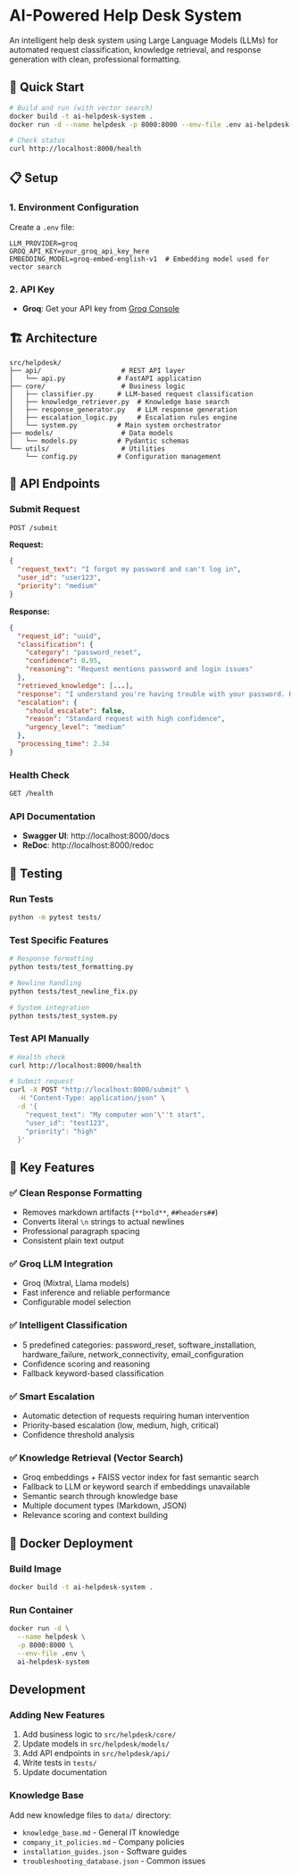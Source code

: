 # AI-Powered Help Desk System

An intelligent help desk system using Large Language Models (LLMs) for automated request classification, knowledge retrieval, and response generation with clean, professional formatting.

## 🚀 Quick Start

```bash
# Build and run (with vector search)
docker build -t ai-helpdesk-system .
docker run -d --name helpdesk -p 8000:8000 --env-file .env ai-helpdesk-system

# Check status
curl http://localhost:8000/health
```

## 📋 Setup

### 1. Environment Configuration
Create a `.env` file:
```env
LLM_PROVIDER=groq
GROQ_API_KEY=your_groq_api_key_here
EMBEDDING_MODEL=groq-embed-english-v1  # Embedding model used for vector search
```

### 2. API Key
- **Groq**: Get your API key from [Groq Console](https://console.groq.com/)

## 🏗️ Architecture

```
src/helpdesk/
├── api/                    # REST API layer
│   └── api.py             # FastAPI application
├── core/                   # Business logic
│   ├── classifier.py      # LLM-based request classification
│   ├── knowledge_retriever.py  # Knowledge base search
│   ├── response_generator.py   # LLM response generation
│   ├── escalation_logic.py     # Escalation rules engine
│   └── system.py          # Main system orchestrator
├── models/                 # Data models
│   └── models.py          # Pydantic schemas
└── utils/                  # Utilities
    └── config.py          # Configuration management
```

## 🔧 API Endpoints

### Submit Request
```bash
POST /submit
```

**Request:**
```json
{
  "request_text": "I forgot my password and can't log in",
  "user_id": "user123",
  "priority": "medium"
}
```

**Response:**
```json
{
  "request_id": "uuid",
  "classification": {
    "category": "password_reset",
    "confidence": 0.95,
    "reasoning": "Request mentions password and login issues"
  },
  "retrieved_knowledge": [...],
  "response": "I understand you're having trouble with your password. Here's how to reset it:\n\n1. Go to the login page\n2. Click 'Forgot Password'\n3. Enter your email address\n4. Check your email for reset instructions\n\nIf you don't receive the email within 5 minutes, please check your spam folder.",
  "escalation": {
    "should_escalate": false,
    "reason": "Standard request with high confidence",
    "urgency_level": "medium"
  },
  "processing_time": 2.34
}
```

### Health Check
```bash
GET /health
```

### API Documentation
- **Swagger UI**: http://localhost:8000/docs
- **ReDoc**: http://localhost:8000/redoc

## 🧪 Testing

### Run Tests
```bash
python -m pytest tests/
```

### Test Specific Features
```bash
# Response formatting
python tests/test_formatting.py

# Newline handling
python tests/test_newline_fix.py

# System integration
python tests/test_system.py
```

### Test API Manually
```bash
# Health check
curl http://localhost:8000/health

# Submit request
curl -X POST "http://localhost:8000/submit" \
  -H "Content-Type: application/json" \
  -d '{
    "request_text": "My computer won'\''t start",
    "user_id": "test123",
    "priority": "high"
  }'
```

## 🎯 Key Features

### ✅ Clean Response Formatting
- Removes markdown artifacts (`**bold**`, `##headers##`)
- Converts literal `\n` strings to actual newlines
- Professional paragraph spacing
- Consistent plain text output

### ✅ Groq LLM Integration
- Groq (Mixtral, Llama models)
- Fast inference and reliable performance
- Configurable model selection

### ✅ Intelligent Classification
- 5 predefined categories: password_reset, software_installation, hardware_failure, network_connectivity, email_configuration
- Confidence scoring and reasoning
- Fallback keyword-based classification

### ✅ Smart Escalation
- Automatic detection of requests requiring human intervention
- Priority-based escalation (low, medium, high, critical)
- Confidence threshold analysis

### ✅ Knowledge Retrieval (Vector Search)
- Groq embeddings + FAISS vector index for fast semantic search
- Fallback to LLM or keyword search if embeddings unavailable
- Semantic search through knowledge base
- Multiple document types (Markdown, JSON)
- Relevance scoring and context building

## 🐳 Docker Deployment

### Build Image
```bash
docker build -t ai-helpdesk-system .
```

### Run Container
```bash
docker run -d \
  --name helpdesk \
  -p 8000:8000 \
  --env-file .env \
  ai-helpdesk-system
```

##  Development



### Adding New Features
1. Add business logic to `src/helpdesk/core/`
2. Update models in `src/helpdesk/models/`
3. Add API endpoints in `src/helpdesk/api/`
4. Write tests in `tests/`
5. Update documentation

### Knowledge Base
Add new knowledge files to `data/` directory:
- `knowledge_base.md` - General IT knowledge
- `company_it_policies.md` - Company policies
- `installation_guides.json` - Software guides
- `troubleshooting_database.json` - Common issues

